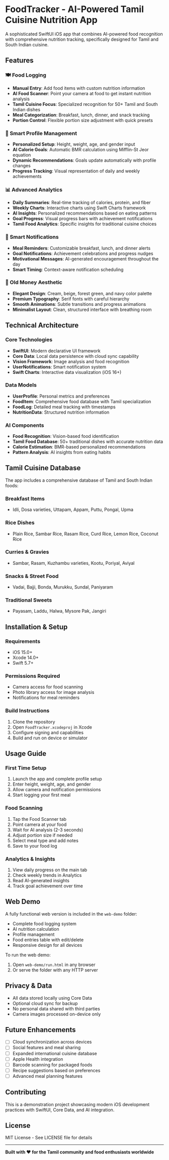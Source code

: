 # FoodTracker - AI-Powered Tamil Cuisine Nutrition App

A sophisticated SwiftUI iOS app that combines AI-powered food recognition with comprehensive nutrition tracking, specifically designed for Tamil and South Indian cuisine.

## Features

### 🍽️ Food Logging
- **Manual Entry**: Add food items with custom nutrition information
- **AI Food Scanner**: Point your camera at food to get instant nutrition analysis
- **Tamil Cuisine Focus**: Specialized recognition for 50+ Tamil and South Indian dishes
- **Meal Categorization**: Breakfast, lunch, dinner, and snack tracking
- **Portion Control**: Flexible portion size adjustment with quick presets

### 👤 Smart Profile Management
- **Personalized Setup**: Height, weight, age, and gender input
- **AI Calorie Goals**: Automatic BMR calculation using Mifflin-St Jeor equation
- **Dynamic Recommendations**: Goals update automatically with profile changes
- **Progress Tracking**: Visual representation of daily and weekly achievements

### 📊 Advanced Analytics
- **Daily Summaries**: Real-time tracking of calories, protein, and fiber
- **Weekly Charts**: Interactive charts using Swift Charts framework
- **AI Insights**: Personalized recommendations based on eating patterns
- **Goal Progress**: Visual progress bars with achievement notifications
- **Tamil Food Analytics**: Specific insights for traditional cuisine choices

### 🔔 Smart Notifications
- **Meal Reminders**: Customizable breakfast, lunch, and dinner alerts
- **Goal Notifications**: Achievement celebrations and progress nudges
- **Motivational Messages**: AI-generated encouragement throughout the day
- **Smart Timing**: Context-aware notification scheduling

### 🎨 Old Money Aesthetic
- **Elegant Design**: Cream, beige, forest green, and navy color palette
- **Premium Typography**: Serif fonts with careful hierarchy
- **Smooth Animations**: Subtle transitions and progress animations
- **Minimalist Layout**: Clean, structured interface with breathing room

## Technical Architecture

### Core Technologies
- **SwiftUI**: Modern declarative UI framework
- **Core Data**: Local data persistence with cloud sync capability
- **Vision Framework**: Image analysis and food recognition
- **UserNotifications**: Smart notification system
- **Swift Charts**: Interactive data visualization (iOS 16+)

### Data Models
- **UserProfile**: Personal metrics and preferences
- **FoodItem**: Comprehensive food database with Tamil specialization
- **FoodLog**: Detailed meal tracking with timestamps
- **NutritionData**: Structured nutrition information

### AI Components
- **Food Recognition**: Vision-based food identification
- **Tamil Food Database**: 50+ traditional dishes with accurate nutrition data
- **Calorie Estimation**: BMR-based personalized recommendations
- **Pattern Analysis**: AI insights from eating habits

## Tamil Cuisine Database

The app includes a comprehensive database of Tamil and South Indian foods:

### Breakfast Items
- Idli, Dosa varieties, Uttapam, Appam, Puttu, Pongal, Upma

### Rice Dishes
- Plain Rice, Sambar Rice, Rasam Rice, Curd Rice, Lemon Rice, Coconut Rice

### Curries & Gravies
- Sambar, Rasam, Kuzhambu varieties, Kootu, Poriyal, Aviyal

### Snacks & Street Food
- Vadai, Bajji, Bonda, Murukku, Sundal, Paniyaram

### Traditional Sweets
- Payasam, Laddu, Halwa, Mysore Pak, Jangiri

## Installation & Setup

### Requirements
- iOS 15.0+
- Xcode 14.0+
- Swift 5.7+

### Permissions Required
- Camera access for food scanning
- Photo library access for image analysis
- Notifications for meal reminders

### Build Instructions
1. Clone the repository
2. Open `FoodTracker.xcodeproj` in Xcode
3. Configure signing and capabilities
4. Build and run on device or simulator

## Usage Guide

### First Time Setup
1. Launch the app and complete profile setup
2. Enter height, weight, age, and gender
3. Allow camera and notification permissions
4. Start logging your first meal

### Food Scanning
1. Tap the Food Scanner tab
2. Point camera at your food
3. Wait for AI analysis (2-3 seconds)
4. Adjust portion size if needed
5. Select meal type and add notes
6. Save to your food log

### Analytics & Insights
1. View daily progress on the main tab
2. Check weekly trends in Analytics
3. Read AI-generated insights
4. Track goal achievement over time

## Web Demo

A fully functional web version is included in the `web-demo` folder:
- Complete food logging system
- AI nutrition calculation
- Profile management
- Food entries table with edit/delete
- Responsive design for all devices

To run the web demo:
1. Open `web-demo/run.html` in any browser
2. Or serve the folder with any HTTP server

## Privacy & Data

- All data stored locally using Core Data
- Optional cloud sync for backup
- No personal data shared with third parties
- Camera images processed on-device only

## Future Enhancements

- [ ] Cloud synchronization across devices
- [ ] Social features and meal sharing
- [ ] Expanded international cuisine database
- [ ] Apple Health integration
- [ ] Barcode scanning for packaged foods
- [ ] Recipe suggestions based on preferences
- [ ] Advanced meal planning features

## Contributing

This is a demonstration project showcasing modern iOS development practices with SwiftUI, Core Data, and AI integration.

## License

MIT License - See LICENSE file for details

---

**Built with ❤️ for the Tamil community and food enthusiasts worldwide**
